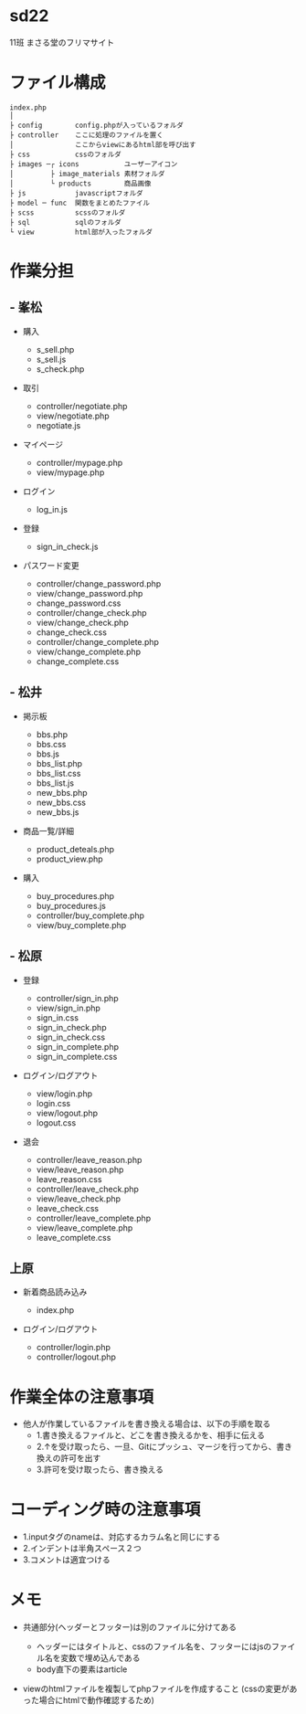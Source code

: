 # sd22
11班
まさる堂のフリマサイト


#  ファイル構成
```
index.php
│
├ config        config.phpが入っているフォルダ
├ controller    ここに処理のファイルを置く
│               ここからviewにあるhtml部を呼び出す
├ css           cssのフォルダ
├ images ─┌ icons           ユーザーアイコン
│         ├ image_materials 素材フォルダ
│         └ products        商品画像
├ js            javascriptフォルダ
├ model ─ func  関数をまとめたファイル
├ scss          scssのフォルダ
├ sql           sqlのフォルダ
└ view          html部が入ったフォルダ
```



# 作業分担
## - 峯松
- 購入
  - s_sell.php
  - s_sell.js
  - s_check.php

- 取引
  - controller/negotiate.php
  - view/negotiate.php
  - negotiate.js

- マイページ
  - controller/mypage.php
  - view/mypage.php

- ログイン
  - log_in.js

- 登録
  - sign_in_check.js

- パスワード変更
  - controller/change_password.php
  - view/change_password.php
  - change_password.css
  - controller/change_check.php
  - view/change_check.php
  - change_check.css
  - controller/change_complete.php
  - view/change_complete.php
  - change_complete.css


## - 松井
- 掲示板
  - bbs.php
  - bbs.css
  - bbs.js
  - bbs_list.php
  - bbs_list.css
  - bbs_list.js
  - new_bbs.php
  - new_bbs.css
  - new_bbs.js

- 商品一覧/詳細
  - product_deteals.php
  - product_view.php

- 購入
  - buy_procedures.php
  - buy_procedures.js
  - controller/buy_complete.php
  - view/buy_complete.php


## - 松原
- 登録
  - controller/sign_in.php
  - view/sign_in.php
  - sign_in.css
  - sign_in_check.php
  - sign_in_check.css
  - sign_in_complete.php
  - sign_in_complete.css

- ログイン/ログアウト
  - view/login.php
  - login.css
  - view/logout.php
  - logout.css

- 退会 
  - controller/leave_reason.php
  - view/leave_reason.php
  - leave_reason.css
  - controller/leave_check.php
  - view/leave_check.php
  - leave_check.css
  - controller/leave_complete.php
  - view/leave_complete.php
  - leave_complete.css


##  上原
- 新着商品読み込み
  - index.php

- ログイン/ログアウト
  - controller/login.php
  - controller/logout.php


# 作業全体の注意事項
  - 他人が作業しているファイルを書き換える場合は、以下の手順を取る
    - 1.書き換えるファイルと、どこを書き換えるかを、相手に伝える
    - 2.↑を受け取ったら、一旦、Gitにプッシュ、マージを行ってから、書き換えの許可を出す
    - 3.許可を受け取ったら、書き換える

# コーディング時の注意事項
  - 1.inputタグのnameは、対応するカラム名と同じにする
  - 2.インデントは半角スペース２つ
  - 3.コメントは適宜つける


# メモ
  - 共通部分(ヘッダーとフッター)は別のファイルに分けてある
    - ヘッダーにはタイトルと、cssのファイル名を、フッターにはjsのファイル名を変数で埋め込んである
    - body直下の要素はarticle

  - viewのhtmlファイルを複製してphpファイルを作成すること
    (cssの変更があった場合にhtmlで動作確認するため)